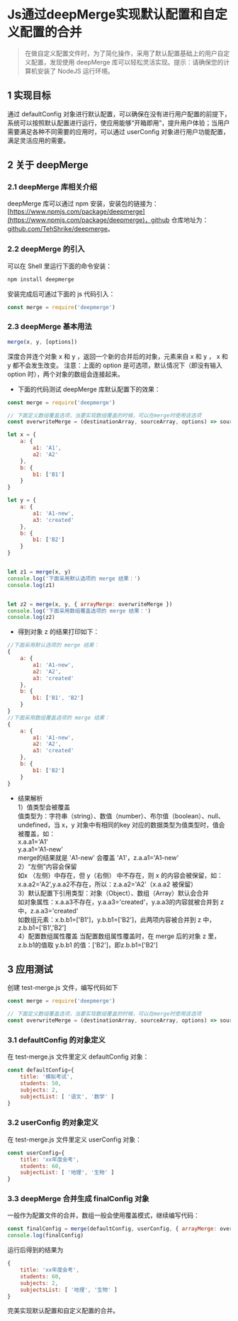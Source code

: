 # Js通过deepMerge实现默认配置和自定义配置的合并
> 在做自定义配置文件时，为了简化操作，采用了默认配置基础上的用户自定义配置，发现使用 deepMerge 库可以轻松灵活实现。提示：请确保您的计算机安装了 NodeJS 运行环境。
## 1 实现目标
通过 defaultConfig 对象进行默认配置，可以确保在没有进行用户配置的前提下，系统可以按照默认配置进行运行，使应用能够“开箱即用”，提升用户体验；当用户需要满足各种不同需要的应用时，可以通过 userConfig 对象进行用户功能配置，满足灵活应用的需要。
## 2 关于 deepMerge
### 2.1 deepMerge 库相关介绍
deepMerge 库可以通过 npm 安装，安装包的链接为：[https://www.npmjs.com/package/deepmerge](https://www.npmjs.com/package/deepmerge)，github 仓库地址为：[github.com/TehShrike/deepmerge](github.com/TehShrike/deepmerge)。
### 2.2 deepMerge 的引入
可以在 Shell 里运行下面的命令安装：
```bash
npm install deepmerge
```
安装完成后可通过下面的 js 代码引入：
```javascript
const merge = require('deepmerge')
```
### 2.3 deepMerge 基本用法
```javascript
merge(x, y, [options])
```
深度合并连个对象 x 和 y ，返回一个新的合并后的对象，元素来自 x 和 y ， x 和 y 都不会发生改变。
注意：上面的 option 是可选项，默认情况下（即没有输入 option 时），两个对象的数组会连接起来。
- 下面的代码测试 deepMerge 库默认配置下的效果：

```javascript
const merge = require('deepmerge')

// 下面定义数组覆盖选项，当要实现数组覆盖的时候，可以在merge时使用该选项
const overwriteMerge = (destinationArray, sourceArray, options) => sourceArray

let x = {
    a: {
        a1: 'A1',
        a2: 'A2'
    },
    b: {
        b1: ['B1']
    }
}

let y = {
    a: {
        a1: 'A1-new',
        a3: 'created'
    },
    b: {
        b1: ['B2']
    }
}


let z1 = merge(x, y)
console.log('下面采用默认选项的 merge 结果：')
console.log(z1)


let z2 = merge(x, y, { arrayMerge: overwriteMerge })
console.log('下面采用数组覆盖选项的 merge 结果：')
console.log(z2)
```
- 得到对象 z 的结果打印如下：

```javascript
//下面采用默认选项的 merge 结果：
{
    a: {
        a1: 'A1-new',
        a2: 'A2',
        a3: 'created'
    },
    b: {
        b1: ['B1', 'B2']
    }
}
//下面采用数组覆盖选项的 merge 结果：
{
    a: {
        a1: 'A1-new',
        a2: 'A2',
        a3: 'created'
    },
    b: {
        b1: ['B2']
    }
}
```
- 结果解析  
1）值类型会被覆盖  
值类型为：字符串（string）、数值（number）、布尔值（boolean）、null、undefined，当 x，y 对象中有相同的key 对应的数据类型为值类型时，值会被覆盖，如：  
x.a.a1='A1'  
y.a.a1='A1-new'  
merge的结果就是 'A1-new' 会覆盖 'A1'，z.a.a1='A1-new'  
2）“左侧”内容会保留  
如x （左侧）中存在，但 y（右侧） 中不存在，则 x 的内容会被保留，如：x.a.a2='A2',y.a.a2不存在，所以：z.a.a2='A2'（x.a.a2 被保留）  
3）默认配置下引用类型：对象（Object）、数组（Array）默认会合并  
如对象属性：x.a.a3不存在，y.a.a3='created'，y.a.a3的内容就被合并到 z 中，z.a.a3='created'  
如数组元素：x.b.b1=['B1']，y.b.b1=['B2']，此两项内容被合并到 z 中，z.b.b1=['B1','B2']  
4）配置数组属性覆盖
当配置数组属性覆盖时，在 merge 后的对象 z 里，z.b.b1的值取 y.b.b1 的值：['B2']，即z.b.b1=['B2'] 
## 3 应用测试
创建 test-merge.js 文件，编写代码如下
```javascript
const merge = require('deepmerge')

// 下面定义数组覆盖选项，当要实现数组覆盖的时候，可以在merge时使用该选项
const overwriteMerge = (destinationArray, sourceArray, options) => sourceArray
```
### 3.1 defaultConfig 的对象定义
在 test-merge.js 文件里定义 defaultConfig 对象：
```javascript
const defaultConfig={
    title: '模拟考试',
    students: 50,
    subjects: 2,
    subjectList: [ '语文', '数学' ]
}
```
### 3.2 userConfig 的对象定义
在 test-merge.js 文件里定义 userConfig 对象：
```javascript
const userConfig={
    title: 'xx年度会考',
    students: 60,
    subjectList: [ '地理', '生物' ]
}
```
### 3.3 deepMerge 合并生成 finalConfig 对象
一般作为配置文件的合并，数组一般会使用覆盖模式，继续编写代码：
```javascript
const finalConfig = merge(defaultConfig, userConfig, { arrayMerge: overwriteMerge })
console.log(finalConfig)
```
运行后得到的结果为
```javascript
{ 
    title: 'xx年度会考', 
    students: 60, 
    subjects: 2,
    subjectsList: [ '地理', '生物' ] 
}
```
完美实现默认配置和自定义配置的合并。
